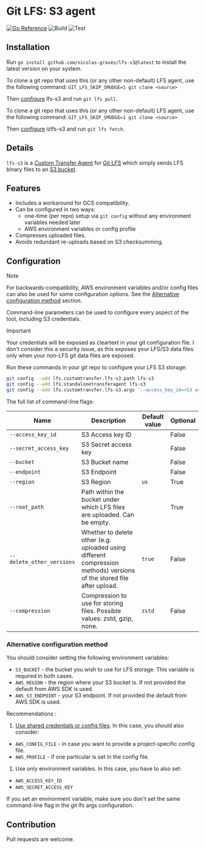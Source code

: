 # Git LFS: S3 agent

[![Go Reference](https://pkg.go.dev/badge/github.com/nicolas-graves/lfs-s3.svg)](https://pkg.go.dev/github.com/nicolas-graves/lfs-s3)
![Build](https://github.com/nicolas-graves/lfs-s3/actions/workflows/build.yml/badge.svg)
![Test](https://github.com/nicolas-graves/lfs-s3/actions/workflows/test.yml/badge.svg)


## Installation

Run `go install github.com/nicolas-graves/lfs-s3@latest` to install the latest version on your system.

To clone a git repo that uses this (or any other non-default) LFS agent, use the following command: `GIT_LFS_SKIP_SMUDGE=1 git clone <source>`

Then [configure](#configuration) lfs-s3 and run `git lfs pull`.

To clone a git repo that uses this (or any other non-default) LFS agent, use the following command: `GIT_LFS_SKIP_SMUDGE=1 git clone <source>`

Then [configure](#configuration) izlfs-s3 and run `git lfs fetch`.

## Details

`lfs-s3` is a [Custom Transfer
Agent](https://github.com/git-lfs/git-lfs/blob/master/docs/custom-transfers.md)
for [Git LFS](https://git-lfs.github.com/) which simply sends LFS
binary files to an [S3
bucket](https://docs.aws.amazon.com/AmazonS3/latest/userguide/Welcome.html).

## Features

- Includes a workaround for GCS compatibility.
- Can be configured in two ways:
  - one-time (per repo) setup via `git config` without any environment variables needed later
  - AWS environment variables or config profile
- Compresses uploaded files.
- Avoids redundant re-uploads based on S3 checksumming.

## Configuration

> [!NOTE]
> For backwards-compatibility, AWS environment variables and/or config files can also be used for some configuration options. See the [Alternative configuration method](#alternative-configuration-method) section.

Command-line parameters can be used to configure every aspect of the tool, including S3 credentials.

> [!IMPORTANT]
> Your credentials will be exposed as cleartext in your git configuration file. I don't consider this a security issue, as this exposes your LFS/S3 data files only when your non-LFS git data files are exposed.

Run these commands in your git repo to configure your LFS S3 storage:
```sh
git config --add lfs.customtransfer.lfs-s3.path lfs-s3
git config --add lfs.standalonetransferagent lfs-s3
git config --add lfs.customtransfer.lfs-s3.args '--access_key_id=<S3 access key> --secret_access_key=<S3 secret key> --bucket=<S3 bucket> --endpoint=<S3 endpoint> --region=<optional S3 region>'
```

The full list of command-line flags:

| Name                      | Description                                                                                                           | Default value | Optional |
| ------------------------- | --------------------------------------------------------------------------------------------------------------------- | ------------- | -------- |
| `--access_key_id`         | S3 Access key ID                                                                                                      |               | False    |
| `--secret_access_key`     | S3 Secret access key                                                                                                  |               | False    |
| `--bucket`                | S3 Bucket name                                                                                                        |               | False    |
| `--endpoint`              | S3 Endpoint                                                                                                           |               | False    |
| `--region`                | S3 Region                                                                                                             | `us`          | True     |
| `--root_path`             | Path within the bucket under which LFS files are uploaded. Can be empty.                                              |               | True     |
| `--delete_other_versions` | Whether to delete other (e.g. uploaded using different compression methods) versions of the stored file after upload. | `true`        | False    |
| `--compression`           | Compression to use for storing files. Possible values: zstd, gzip, none.                                              | `zstd`        | False    |

### Alternative configuration method

You should consider setting the following environment variables:
* `S3_BUCKET` - the bucket you wish to use for LFS storage. This
  variable is required in both cases.
* `AWS_REGION` - the region where your S3 bucket is.  If not provided
  the default from AWS SDK is used.
* `AWS_S3_ENDPOINT` - your S3 endpoint.  If not provided the default
  from AWS SDK is used.

Recommendations :
1) [Use shared credentials or config files](https://docs.aws.amazon.com/sdkref/latest/guide/file-format.html). In this case, you should also consider:
* `AWS_CONFIG_FILE` - in case you want to provide a project-specific config file.
* `AWS_PROFILE` - if one particular is set in the config file.

1) Use only environment variables. In this case, you have to also set:
* `AWS_ACCESS_KEY_ID`
* `AWS_SECRET_ACCESS_KEY`

If you set an environment variable, make sure you don't set the same command-line flag in the git lfs args configuration.

## Contribution

Pull requests are welcome.
